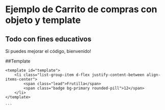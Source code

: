 # Ejemplo de Carrito de compras con objeto y template

## Todo con fines educativos
Si puedes mejorar el código, bienvenido!


##Template
````
<template id="template">
    <li class="list-group-item d-flex justify-content-between align-items-center">
        <span class="lead">Frutilla</span>
        <span class="badge bg-primary rounded-pill">12</span>
    </li>
</template>

```
